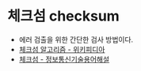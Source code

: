 # 체크섬 checksum

- 에러 검출을 위한 간단한 검사 방법이다.
- [체크섬 알고리즘 - 위키피디아](https://ko.wikipedia.org/wiki/%EC%B2%B4%ED%81%AC%EC%84%AC)
- [체크섬 - 정보통신기술용어해설](http://www.ktword.co.kr/word/abbr_view.php?m_temp1=1477&m_search=%EC%B2%B4%ED%81%AC%EC%84%AC)
